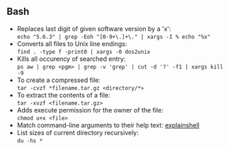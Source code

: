 ## Bash
- Replaces last digit of given software version by a 'x':  
`echo "5.6.3" | grep -Eoh "[0-9+\.]+\." | xargs -I % echo "%x"`
- Converts all files to Unix line endings:  
`find . -type f -print0 | xargs -0 dos2unix`
- Kills all occurency of searched entry:  
`ps aw | grep <pgm> | grep -v 'grep' | cut -d '?' -f1 | xargs kill -9`
- To create a compressed file:  
`tar -cvzf *filename.tar.gz <directory/*>`
- To extract the contents of a file:  
`tar -xvzf <filename.tar.gz>`
- Adds execute permission for the owner of the file:  
`chmod u+x <file>`
- Match command-line arguments to their help text: [explainshell](https://explainshell.com)
- List sizes of current directory recursively:  
`du -hs *`